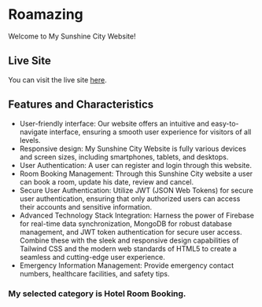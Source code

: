 # Roamazing

Welcome to My Sunshine City Website!

## Live Site

You can visit the live site [here](https://stately-alfajores-f0a540.netlify.app).

## Features and Characteristics

- User-friendly interface: Our website offers an intuitive and easy-to-navigate interface, ensuring a smooth user experience for visitors of all levels.
- Responsive design: My Sunshine City Website is fully various devices and screen sizes, including smartphones, tablets, and desktops.
- User Authentication: A user can register and login through this website.
- Room Booking Management: Through this Sunshine City website a user can book a room, update his date, review and cancel.
- Secure User Authentication: Utilize JWT (JSON Web Tokens) for secure user authentication, ensuring that only authorized users can access their accounts and sensitive information.
- Advanced Technology Stack Integration: Harness the power of Firebase for real-time data synchronization, MongoDB for robust database management, and JWT token authentication for secure user access. Combine these with the sleek and responsive design capabilities of Tailwind CSS and the modern web standards of HTML5 to create a seamless and cutting-edge user experience.
- Emergency Information Management: Provide emergency contact numbers, healthcare facilities, and safety tips.

### My selected category is Hotel Room Booking.
